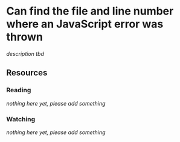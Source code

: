 # Can find the file and line number where an JavaScript error was thrown

_description tbd_

## Resources

### Reading

_nothing here yet, please add something_

### Watching

_nothing here yet, please add something_
